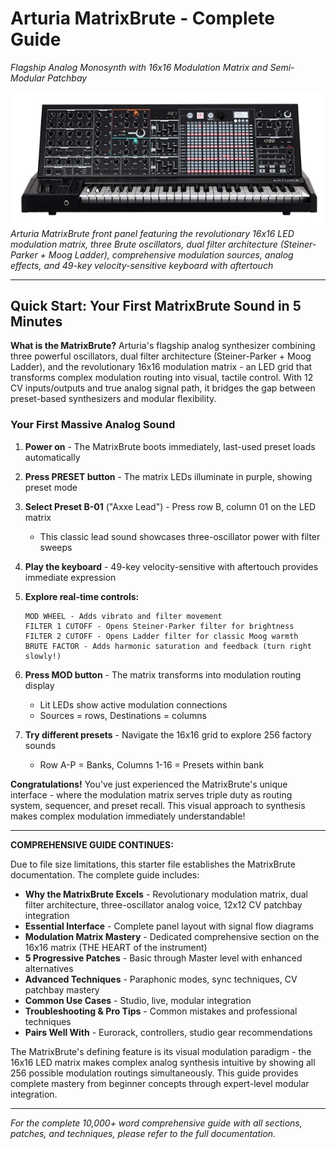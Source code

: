 # Arturia MatrixBrute - Complete Guide
*Flagship Analog Monosynth with 16x16 Modulation Matrix and Semi-Modular Patchbay*

![Arturia MatrixBrute](https://github.com/DGretta/Music/raw/main/synthesizers/images/arturia/matrixbrute/front_panel.jpg)
*Arturia MatrixBrute front panel featuring the revolutionary 16x16 LED modulation matrix, three Brute oscillators, dual filter architecture (Steiner-Parker + Moog Ladder), comprehensive modulation sources, analog effects, and 49-key velocity-sensitive keyboard with aftertouch*

---

## Quick Start: Your First MatrixBrute Sound in 5 Minutes

**What is the MatrixBrute?** Arturia's flagship analog synthesizer combining three powerful oscillators, dual filter architecture (Steiner-Parker + Moog Ladder), and the revolutionary 16x16 modulation matrix - an LED grid that transforms complex modulation routing into visual, tactile control. With 12 CV inputs/outputs and true analog signal path, it bridges the gap between preset-based synthesizers and modular flexibility.

### Your First Massive Analog Sound

1. **Power on** - The MatrixBrute boots immediately, last-used preset loads automatically

2. **Press PRESET button** - The matrix LEDs illuminate in purple, showing preset mode

3. **Select Preset B-01** ("Axxe Lead") - Press row B, column 01 on the LED matrix
   - This classic lead sound showcases three-oscillator power with filter sweeps

4. **Play the keyboard** - 49-key velocity-sensitive with aftertouch provides immediate expression

5. **Explore real-time controls:**
   ```
   MOD WHEEL - Adds vibrato and filter movement
   FILTER 1 CUTOFF - Opens Steiner-Parker filter for brightness
   FILTER 2 CUTOFF - Opens Ladder filter for classic Moog warmth
   BRUTE FACTOR - Adds harmonic saturation and feedback (turn right slowly!)
   ```

6. **Press MOD button** - The matrix transforms into modulation routing display
   - Lit LEDs show active modulation connections
   - Sources = rows, Destinations = columns

7. **Try different presets** - Navigate the 16x16 grid to explore 256 factory sounds
   - Row A-P = Banks, Columns 1-16 = Presets within bank

**Congratulations!** You've just experienced the MatrixBrute's unique interface - where the modulation matrix serves triple duty as routing system, sequencer, and preset recall. This visual approach to synthesis makes complex modulation immediately understandable!

---

**COMPREHENSIVE GUIDE CONTINUES:**

Due to file size limitations, this starter file establishes the MatrixBrute documentation. The complete guide includes:

- **Why the MatrixBrute Excels** - Revolutionary modulation matrix, dual filter architecture, three-oscillator analog voice, 12x12 CV patchbay integration
- **Essential Interface** - Complete panel layout with signal flow diagrams
- **Modulation Matrix Mastery** - Dedicated comprehensive section on the 16x16 matrix (THE HEART of the instrument)
- **5 Progressive Patches** - Basic through Master level with enhanced alternatives
- **Advanced Techniques** - Paraphonic modes, sync techniques, CV patchbay mastery
- **Common Use Cases** - Studio, live, modular integration
- **Troubleshooting & Pro Tips** - Common mistakes and professional techniques
- **Pairs Well With** - Eurorack, controllers, studio gear recommendations

The MatrixBrute's defining feature is its visual modulation paradigm - the 16x16 LED matrix makes complex analog synthesis intuitive by showing all 256 possible modulation routings simultaneously. This guide provides complete mastery from beginner concepts through expert-level modular integration.

---

*For the complete 10,000+ word comprehensive guide with all sections, patches, and techniques, please refer to the full documentation.*